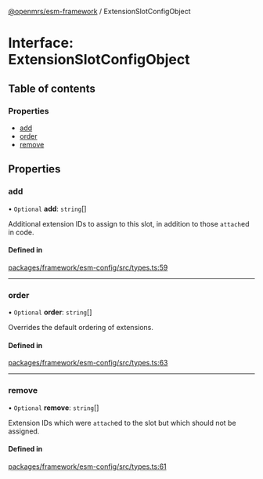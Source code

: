 [@openmrs/esm-framework](../API.md) / ExtensionSlotConfigObject

# Interface: ExtensionSlotConfigObject

## Table of contents

### Properties

- [add](ExtensionSlotConfigObject.md#add)
- [order](ExtensionSlotConfigObject.md#order)
- [remove](ExtensionSlotConfigObject.md#remove)

## Properties

### add

• `Optional` **add**: `string`[]

Additional extension IDs to assign to this slot, in addition to those `attach`ed in code.

#### Defined in

[packages/framework/esm-config/src/types.ts:59](https://github.com/openmrs/openmrs-esm-core/blob/main/packages/framework/esm-config/src/types.ts#L59)

___

### order

• `Optional` **order**: `string`[]

Overrides the default ordering of extensions.

#### Defined in

[packages/framework/esm-config/src/types.ts:63](https://github.com/openmrs/openmrs-esm-core/blob/main/packages/framework/esm-config/src/types.ts#L63)

___

### remove

• `Optional` **remove**: `string`[]

Extension IDs which were `attach`ed to the slot but which should not be assigned.

#### Defined in

[packages/framework/esm-config/src/types.ts:61](https://github.com/openmrs/openmrs-esm-core/blob/main/packages/framework/esm-config/src/types.ts#L61)
